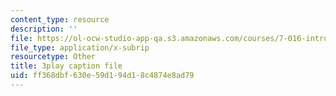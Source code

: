 ```yaml
---
content_type: resource
description: ''
file: https://ol-ocw-studio-app-qa.s3.amazonaws.com/courses/7-016-introductory-biology-fall-2018/ff368dbf630e59d194d18c4874e8ad79_LhbtCTwtdDU.vtt
file_type: application/x-subrip
resourcetype: Other
title: 3play caption file
uid: ff368dbf-630e-59d1-94d1-8c4874e8ad79
---
```

